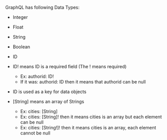 
GraphQL has following Data Types: 
  - Integer
  - Float
  - String
  - Boolean
  - ID

- ID! means ID is a required field (The ! means required)
  - Ex: authorid: ID!
  - If it was: authorid: ID   then it means that authorid can be null
- ID is used as a key for data objects
- [String] means an array of Strings
  - Ex: cities: [String]
  - Ex: cities: [String]!  then it means cities is an array but each element can be null
  - Ex: cities: [String!]! then it means cities is an array, each element cannot be null

